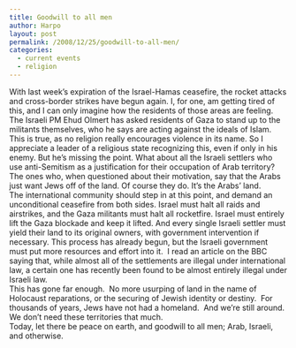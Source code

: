 ```yaml
---
title: Goodwill to all men
author: Harpo
layout: post
permalink: /2008/12/25/goodwill-to-all-men/
categories:
  - current events
  - religion
---
```

With last week&#8217;s expiration of the Israel-Hamas ceasefire, the rocket attacks and cross-border strikes have begun again. I, for one, am getting tired of this, and I can only imagine how the residents of those areas are feeling. The Israeli PM Ehud Olmert has asked residents of Gaza to stand up to the militants themselves, who he says are acting against the ideals of Islam. This is true, as no religion really encourages violence in its name. So I appreciate a leader of a religious state recognizing this, even if only in his enemy. But he&#8217;s missing the point. What about all the Israeli settlers who use anti-Semitism as a justification for their occupation of Arab territory? The ones who, when questioned about their motivation, say that the Arabs just want Jews off of the land. Of course they do. It&#8217;s the Arabs&#8217; land.  
The international community should step in at this point, and demand an unconditional ceasefire from both sides. Israel must halt all raids and airstrikes, and the Gaza militants must halt all rocketfire. Israel must entirely lift the Gaza blockade and keep it lifted. And every single Israeli settler must yield their land to its original owners, with government intervention if necessary. This process has already begun, but the Israeli government must put more resources and effort into it.  I read an article on the BBC saying that, while almost all of the settlements are illegal under international law, a certain one has recently been found to be almost entirely illegal under Israeli law.  
This has gone far enough.  No more usurping of land in the name of Holocaust reparations, or the securing of Jewish identity or destiny.  For thousands of years, Jews have not had a homeland.  And we&#8217;re still around.  We don&#8217;t need these territories that much.  
Today, let there be peace on earth, and goodwill to all men; Arab, Israeli, and otherwise.